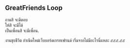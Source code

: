## GreatFriends Loop

ถามสิ จะมีตอบ  
ให้สิ จะมีได้  
เป็นเพื่อนสิ จะมีเพื่อน.


งานชุบชีวิต กำเนิดใหม่เว็บบอร์ดเกรทเฟรนด์
เริ่มจากไม่มีอะไรนี่แหละ ๕๕๕.๕๕